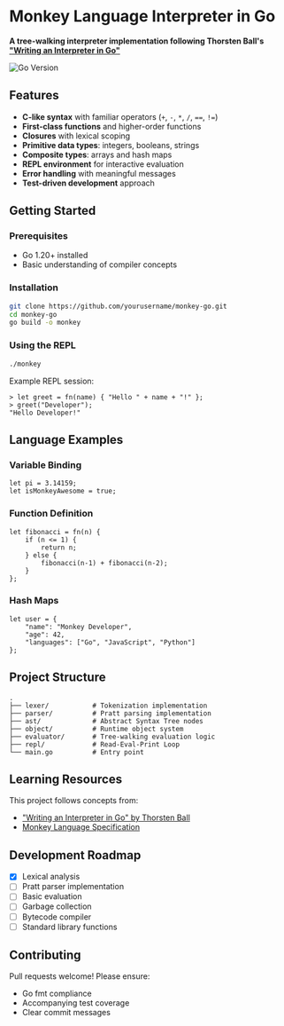 # Monkey Language Interpreter in Go

**A tree-walking interpreter implementation following Thorsten Ball's ["Writing an Interpreter in Go"](https://interpreterbook.com/)**

![Go Version](https://img.shields.io/badge/Go-1.20%2B-blue)

## Features
- **C-like syntax** with familiar operators (`+`, `-`, `*`, `/`, `==`, `!=`)
- **First-class functions** and higher-order functions
- **Closures** with lexical scoping
- **Primitive data types**: integers, booleans, strings
- **Composite types**: arrays and hash maps
- **REPL environment** for interactive evaluation
- **Error handling** with meaningful messages
- **Test-driven development** approach

## Getting Started

### Prerequisites
- Go 1.20+ installed
- Basic understanding of compiler concepts

### Installation
```bash
git clone https://github.com/yourusername/monkey-go.git
cd monkey-go
go build -o monkey
```

### Using the REPL
```bash
./monkey
```

Example REPL session:
```monkey
> let greet = fn(name) { "Hello " + name + "!" };
> greet("Developer");
"Hello Developer!"
```

## Language Examples

### Variable Binding
```monkey
let pi = 3.14159;
let isMonkeyAwesome = true;
```

### Function Definition
```monkey
let fibonacci = fn(n) {
    if (n <= 1) {
        return n;
    } else {
        fibonacci(n-1) + fibonacci(n-2);
    }
};
```

### Hash Maps
```monkey
let user = {
    "name": "Monkey Developer",
    "age": 42,
    "languages": ["Go", "JavaScript", "Python"]
};
```

## Project Structure
```
.
├── lexer/           # Tokenization implementation
├── parser/          # Pratt parsing implementation
├── ast/             # Abstract Syntax Tree nodes
├── object/          # Runtime object system
├── evaluator/       # Tree-walking evaluation logic
├── repl/            # Read-Eval-Print Loop
└── main.go          # Entry point
```

## Learning Resources
This project follows concepts from:
- ["Writing an Interpreter in Go" by Thorsten Ball](https://interpreterbook.com/)
- [Monkey Language Specification](https://interpreterbook.com/#the-monkey-language)

## Development Roadmap
- [x] Lexical analysis
- [ ] Pratt parser implementation
- [ ] Basic evaluation
- [ ] Garbage collection
- [ ] Bytecode compiler
- [ ] Standard library functions

## Contributing
Pull requests welcome! Please ensure:
- Go fmt compliance
- Accompanying test coverage
- Clear commit messages
